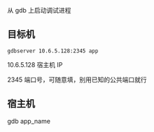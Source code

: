 从 gdb 上启动调试进程

## 目标机

`gdbserver 10.6.5.128:2345 app`

10.6.5.128 宿主机 IP

2345 端口号，可随意填，别用已知的公共端口就行

## 宿主机

gdb app_name
